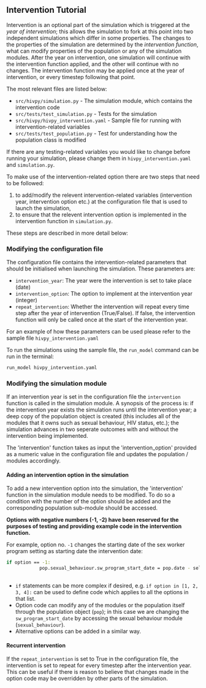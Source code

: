 ## Intervention Tutorial

Intervention is an optional part of the simulation which is triggered at the _year of intervention_; this allows the simulation to fork at this point into two independent simulations which differ in some properties. The changes to the properties of the simulation are determined by the _intervention function_, what can modify properties of the population or any of the simulation modules. After the year on intervention, one simulation will continue with the intervention function applied, and the other will continue with no changes. The intervention function may be applied once at the year of intervention, or every timestep following that point. 

The most relevant files are listed below:

- `src/hivpy/simulation.py` - The simulation module, which contains the intervention code
- `src/tests/test_simulation.py` - Tests for the simulation
- `src/hivpy/hivpy_intervention.yaml` - Sample file for running with intervention-related variables
- `src/tests/test_population.py` - Test for understanding how the population class is modified

If there are any testing-related variables you would like to change before running your simulation, please change them in `hivpy_intervention.yaml` and `simulation.py`.

To make use of the intervention-related option there are two steps that need to be followed:

1) to add/modify the relevent intervention-related variables (intervention year, intervention option etc.) at the configuration file that is used to launch the simulation,
2) to ensure that the relevent intervention option is implemented in the intervention function in `simulation.py`.

These steps are described in more detail below: 

### Modifying the configuration file

The configuration file contains the intervention-related parameters that should be initialised when launching the simulation. These parameters are:
- `intervention_year`: The year were the intervention is set to take place (date)
- `intervention_option`: The option to implement at the intervention year (integer)
- `repeat_intervention`: Whether the intervention will repeat every time step after the year of intervention (True/False). If false, the intervention function will only be called once at the start of the intervention year.

For an example of how these parameters can be used please refer to the sample file `hivpy_intervention.yaml`

To run the simulations using the sample file, the `run_model` command can be run in the terminal:
```bash
run_model hivpy_intervention.yaml
```

### Modifying the simulation module

If an intervention year is set in the configuration file the `intervention` function is called in the simulation module. A synopsis of the process is: if the intervention year exists the simulation runs until the intervention year; a deep copy of the population object is created (this includes all of the modules that it owns such as sexual behaviour, HIV status, etc.); the simulation advances in two seperate outcomes with and without the intervention being implemented. 

The 'intervention' function takes as input the 'intervention_option' provided as a numeric value in the configuration file and updates the population / modules accordingly. 

#### Adding an intervention option in the simulation

To add a new intervention option into the simulation, the 'intervention' function in the simulation module needs to be modified. To do so a condition with the number of the option should be added and the corresponding population sub-module should be accessed. 

**Options with negative numbers (-1, -2) have been reserved for the purposes of testing and providing example code in the intervention function.**

For example, option no. `-1` changes the starting date of the sex worker program setting as starting date the intervention date: 
```bash
if option == -1:
            pop.sexual_behaviour.sw_program_start_date = pop.date - self.simulation_config.time_step
    
```
- `if` statements can be more complex if desired, e.g. `if option in [1, 2, 3, 4]:` can be used to define code which applies to all the options in that list.
- Option code can modify any of the modules or the population itself through the population object (`pop`); in this case we are changing the `sw_program_start_date` by accessing the sexual behaviour module (`sexual_behaviour`).
- Alternative options can be added in a similar way. 

#### Recurrent intervention 
If the `repeat_intervention` is set to True in the configuration file, the intervention is set to repeat for every timestep after the intervention year. This can be useful if there is reason to believe that changes made in the option code may be overridden by other parts of the simulation. 